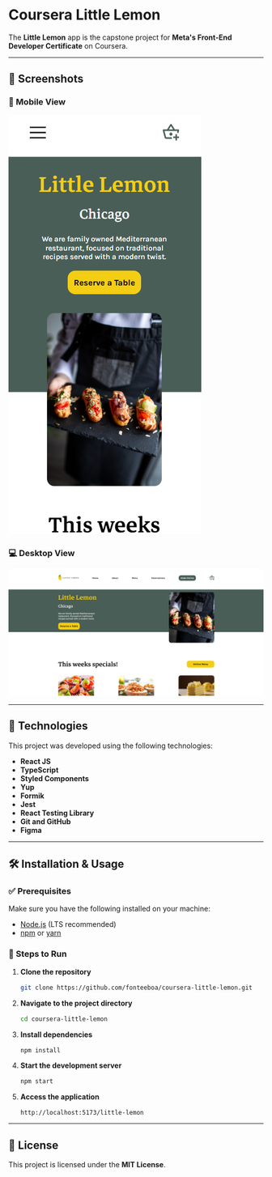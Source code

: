 # Coursera Little Lemon

The **Little Lemon** app is the capstone project for **Meta's Front-End Developer Certificate** on Coursera.

---

## 📸 Screenshots

### 📱 Mobile View
![Mobile](./src/assets/mobile.png)

### 💻 Desktop View
![Desktop](./src/assets/desktop.png)

---

## 🚀 Technologies

This project was developed using the following technologies:

- **React JS**
- **TypeScript**
- **Styled Components**
- **Yup**
- **Formik**
- **Jest**
- **React Testing Library**
- **Git and GitHub**
- **Figma**

---

## 🛠️ Installation & Usage

### ✅ Prerequisites
Make sure you have the following installed on your machine:

- [Node.js](https://nodejs.org/) (LTS recommended)
- [npm](https://www.npmjs.com/) or [yarn](https://yarnpkg.com/)

### 📌 Steps to Run

1. **Clone the repository**
   ```sh
   git clone https://github.com/fonteeboa/coursera-little-lemon.git
   ```

2. **Navigate to the project directory**
   ```sh
   cd coursera-little-lemon
   ```

3. **Install dependencies**
   ```sh
   npm install
   ```

4. **Start the development server**
   ```sh
   npm start
   ```

5. **Access the application**
   ```
   http://localhost:5173/little-lemon
   ```

---

## 📜 License

This project is licensed under the **MIT License**.

